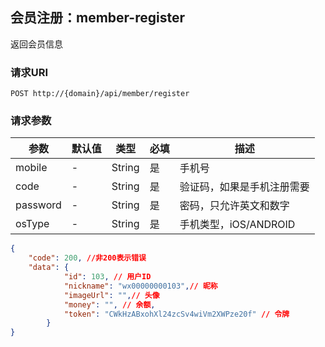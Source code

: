 ##  会员注册：member-register

返回会员信息

### 请求URI

`POST http://{domain}/api/member/register`

### 请求参数
参数 | 默认值 | 类型 | 必填 | 描述
--------- | ------- | ------- | ------- | -----------
mobile  | - | String | 是 | 手机号  
code  | - |  String | 是 | 验证码，如果是手机注册需要  
password  | - |  String | 是 | 密码，只允许英文和数字 
osType  | - |  String | 是 | 手机类型，iOS/ANDROID

```json
{
    "code": 200, //非200表示错误
    "data": {
            "id": 103, // 用户ID
            "nickname": "wx00000000103",// 昵称
            "imageUrl": "",// 头像
            "money": "", // 余额,
            "token": "CWkHzABxohXl24zcSv4wiVm2XWPze20f" // 令牌
        }
}
```
